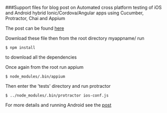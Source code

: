 ###Support files for blog post on Automated cross platform testing of iOS and Android hybrid Ionic/Cordova/Angular apps using Cucumber, Protractor, Chai and Appium

The post can be found [here](http://flashquartermaster.com/2016/08/02/automated-cross-platform-testing-of-ios-and-android-hybrid-ionic-cordova-angular-apps-using-cucumber-protractor-chai-and-appium/)

Download these file then from the root directory myappname/ run

`$ npm install`

to download all the dependencies

Once again from the root run appium

`$ node_modules/.bin/appium`

Then enter the 'tests' directory and run protractor

`$ ../node_modules/.bin/protractor ios-conf.js`

For more details and running Android see the [post](http://flashquartermaster.com/2016/08/02/automated-cross-platform-testing-of-ios-and-android-hybrid-ionic-cordova-angular-apps-using-cucumber-protractor-chai-and-appium/)
